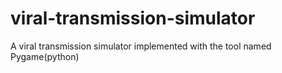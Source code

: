 # viral-transmission-simulator
A viral transmission simulator implemented with the tool named Pygame(python)
